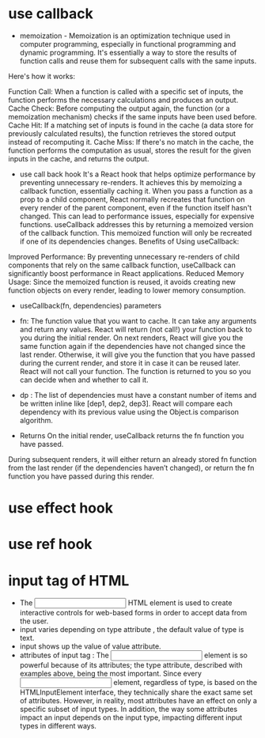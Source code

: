# use callback
* memoization -
Memoization is an optimization technique used in computer programming, especially in functional programming and dynamic programming. It's essentially a way to store the results of function calls and reuse them for subsequent calls with the same inputs.

Here's how it works:

Function Call: When a function is called with a specific set of inputs, the function performs the necessary calculations and produces an output.
Cache Check: Before computing the output again, the function (or a memoization mechanism) checks if the same inputs have been used before.
Cache Hit: If a matching set of inputs is found in the cache (a data store for previously calculated results), the function retrieves the stored output instead of recomputing it.
Cache Miss: If there's no match in the cache, the function performs the computation as usual, stores the result for the given inputs in the cache, and returns the output.

* use call back hook 
It's a React hook that helps optimize performance by preventing unnecessary re-renders.
It achieves this by memoizing a callback function, essentially caching it.
When you pass a function as a prop to a child component, React normally recreates that function on every render of the parent component, even if the function itself hasn't changed. This can lead to performance issues, especially for expensive functions.
useCallback addresses this by returning a memoized version of the callback function. This memoized function will only be recreated if one of its dependencies changes.
Benefits of Using useCallback:

Improved Performance: By preventing unnecessary re-renders of child components that rely on the same callback function, useCallback can significantly boost performance in React applications.
Reduced Memory Usage: Since the memoized function is reused, it avoids creating new function objects on every render, leading to lower memory consumption.

* useCallback(fn, dependencies)
parameters
* fn: The function value that you want to cache. It can take any arguments and return any values. React will return (not call!) your function back to you during the initial render. On next renders, React will give you the same function again if the dependencies have not changed since the last render. Otherwise, it will give you the function that you have passed during the current render, and store it in case it can be reused later. React will not call your function. The function is returned to you so you can decide when and whether to call it.
* dp : The list of dependencies must have a constant number of items and be written inline like [dep1, dep2, dep3]. React will compare each dependency with its previous value using the Object.is comparison algorithm.
 
* Returns 
On the initial render, useCallback returns the fn function you have passed.

During subsequent renders, it will either return an already stored fn  function from the last render (if the dependencies haven’t changed), or return the fn function you have passed during this render.

# use effect hook


# use ref hook

# input tag of HTML 
* The <input> HTML element is used to create interactive controls for web-based forms in order to accept data from the user.
* input varies depending on type attribute , the default value of type is text.
* input shows up the value of value attribute.
* attributes of input tag : The <input> element is so powerful because of its attributes; the type attribute, described with examples above, being the most important. Since every <input> element, regardless of type, is based on the HTMLInputElement interface, they technically share the exact same set of attributes. However, in reality, most attributes have an effect on only a specific subset of input types. In addition, the way some attributes impact an input depends on the input type, impacting different input types in different ways.
